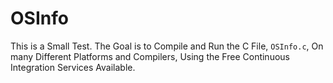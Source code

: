 # OSInfo

This is a Small Test. The Goal is to Compile and Run the C File,
`OSInfo.c`, On many Different Platforms and Compilers, Using the Free
Continuous Integration Services Available.


